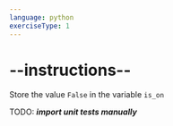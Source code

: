 ```yaml
---
language: python
exerciseType: 1
---
```


# --instructions--

Store the value `False` in the variable `is_on`

TODO: ___import unit tests manually___

